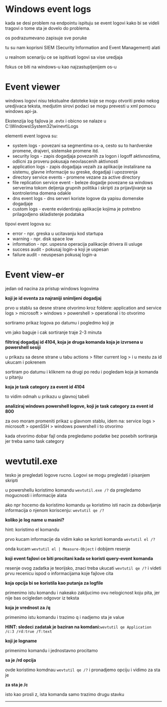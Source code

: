 # Windows event logs  

kada se desi problem na endpointu ispituju se event logovi kako bi se videli tragovi o tome sta je dovelo do problema.  

os podrazumevano zapisuje sve poruke  

tu su nam koprisni SIEM (Security Information and Event Management) alati  

u realnom scenariju ce se ispitivati logovi sa vise uredjaja  

fokus ce biti na windows-u kao najzastupljenijem os-u  

# Event viewer  

windows logovi nisu tekstualne datoteke koje se mogu otvoriti preko nekog uredjivaca teksta, medjutim sirovi podaci se mogu prevesti u xml pomocu windows api-ja.   

Ekstenzija log fajlova je .evtx i obicno se nalaze u C:\Windows\System32\winevt\Logs   

elementi event logova su:  

- system logs - povezani sa segmentima os-a, cesto su to hardverske promene, drajveri, sistemske promene itd.  
- security logs - zapis dogadjaja povezanih za logon i logoff aktivnostima, odlicni za proveru pokusaja neovlascenih aktivnosti  
- application logs - zapis dogadjaja vezaih za aplikacije instalirane na sistemu, glavne informacije su greske, dogadjaji i upozorenja  
- directory service events - promene vezane za active directory  
- file replication service event - beleze dogadje povezane sa windows serverima tokom deljenja grupnih politika i skripti za prijavljivanje sa kontrolerima domena odakle   
- dns event logs - dns serveri koriste logove da yapisu domenske dogadjaje  
- custom logs - evente evidentiraju aplikacije kojima je potrebno prilagodjeno skladistenje podataka  

tipovi event logova su: 

- error - npr. greska u ucitavanju kod startupa  
- warning - npr. disk space low
- information - npr. uspesna operacija palikacije drivera ili usluge  
- success audit - pokusaj login-a koji je uspesan  
- failure audit - neuspesan pokusaj login-a  

# Event view-er  

jedan od nacina za pristup windows logovima  

**koji je id eventa za najraniji snimljeni dogadjaj**

prvo u stablu sa desne strane otvorimo kroz foldere: application and service logs > microsoft > windows > powershell > operational i to otvorimo   

sortiramo prikaz logova po datumu i pogledmo koji je  

vm jako baguje i cak sortiranje traje 2-3 minuta  

**filtriraj dogadjaj id 4104, koja je druga komanda koja je izvrsena u powershell sesiji**

u prikazu sa desne strane u tabu actions > filter current log > i u mestu za id ukucam i pokrenem  

sortiram po datumu i kliknem na drugi po redu i pogledam koja je komanda u pitanju  

**koja je task category za event id 4104**

to vidim odmah u prikazu u glavnoj tabeli  

**analiziraj windows powershell logove, koji je task category za event id 800**

za ovo moram promeniti prikaz u glavnom stablu, idem na:  service logs > microsoft > openSSH > windows powershell i to otvorimo  

kada otvorimo dobar fajl onda pregledamo podatke bez posebih sortiranja jer treba samo task category  

# wevtutil.exe 

tesko je pregledati logove rucno. Logovi se mogu pregledati i pisanjem skripti  

u powershellu koristimo komandu `wevtutil.exe /?` da pregledamo mogucnosti i informacije alata  

ako npr hocemo da koristimo komandu `qe` koristimo isti nacin za dobavljanje informacija o njenom koriscenju: `wevtutil qe /?`  

**koliko je log name u masini?**

hint: koristimo el komandu    

prvo kucam informacije da vidim kako se koristi komanda `wevtutil el /?`

onda kucam `wevtutil el | Measure-Object` i dobijem resenje  

**koji event fajlovi ce biti procitani kada se koristi query-event komanda**

resenje ovog zadatka je teorijsko, znaci treba ukucati `wevtutil qe /?` i videti prvu recenicu ispod o informacijama koje fajlove cita  

**koja opcija bi se koristila kao putanja za logfile**

primenimo istu komandu i nakeako zakljucimo ovu nelogicnost koju pita, jer nije bas ocigledan odgovor iz teksta  

**koja je vrednost za /q**

primenimo istu komandu i trazimo q i nadjemo sta je value    

**HINT: sledeci zadatak je baziran na komdani:**`wevtutil qe Application /c:3 /rd:true /f:text`

**koji je logname**

primenimo komandu i jednostavno procitamo  

**sa je /rd opcija**

ovde koristimo komdnau `wevtutil qe /?` i pronadjemo opciju i vidimo za sta je  

**za sta je /c**

isto kao prosli z, ista komanda samo trazimo drugu stavku    

****

 
 